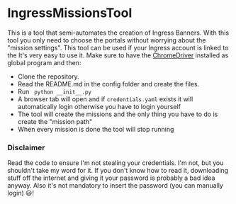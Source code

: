# IngressMissionsTool
This is a tool that semi-automates the creation of Ingress Banners.
With this tool you only need to choose the portals without worrying about the "mission settings".
This tool can be used if your Ingress account is linked to the 
It's very easy to use it. Make sure to have the [ChromeDriver](https://chromedriver.chromium.org/downloads) installed as global program and then:
* Clone the repository.
* Read the README.md in the config folder and create the files.
* Run ` python __init__.py`
* A browser tab will open and if `credentials.yaml` exists it will automatically login otherwise you have to login yourself
* The tool will create the missions and the only thing you have to do is create the "mission path"
* When every mission is done the tool will stop running

### Disclaimer
Read the code to ensure I'm not stealing your credentials. I'm not, but you shouldn't take my word for it. If you don't know how to read it, downloading stuff off the internet and giving it your password is probably a bad idea anyway.
Also it's not mandatory to insert the password (you can manually login) 😃!
